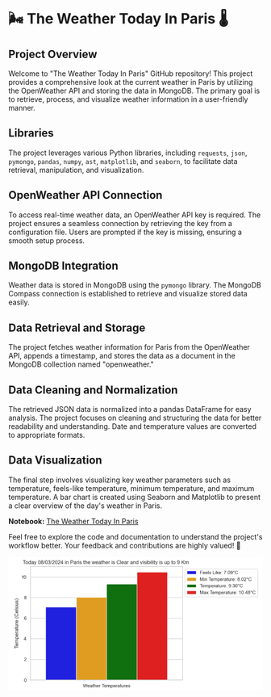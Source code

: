 # 🌬️ The Weather Today In Paris 🌡️

## Project Overview
Welcome to "The Weather Today In Paris" GitHub repository! This project provides a comprehensive look at the current weather in Paris by utilizing the OpenWeather API and storing the data in MongoDB. The primary goal is to retrieve, process, and visualize weather information in a user-friendly manner.

## Libraries
The project leverages various Python libraries, including `requests`, `json`, `pymongo`, `pandas`, `numpy`, `ast`, `matplotlib`, and `seaborn`, to facilitate data retrieval, manipulation, and visualization.

## OpenWeather API Connection
To access real-time weather data, an OpenWeather API key is required. The project ensures a seamless connection by retrieving the key from a configuration file. Users are prompted if the key is missing, ensuring a smooth setup process.

## MongoDB Integration
Weather data is stored in MongoDB using the `pymongo` library. The MongoDB Compass connection is established to retrieve and visualize stored data easily.

## Data Retrieval and Storage
The project fetches weather information for Paris from the OpenWeather API, appends a timestamp, and stores the data as a document in the MongoDB collection named "openweather."

## Data Cleaning and Normalization
The retrieved JSON data is normalized into a pandas DataFrame for easy analysis. The project focuses on cleaning and structuring the data for better readability and understanding. Date and temperature values are converted to appropriate formats.

## Data Visualization
The final step involves visualizing key weather parameters such as temperature, feels-like temperature, minimum temperature, and maximum temperature. A bar chart is created using Seaborn and Matplotlib to present a clear overview of the day's weather in Paris.

**Notebook:** [The Weather Today In Paris](https://github.com/CatelloTheDataProjectManager/The-Weather-Today-In-Paris/blob/main/The%20Weather%20Today%20In%20Paris.ipynb)

Feel free to explore the code and documentation to understand the project's workflow better. Your feedback and contributions are highly valued! 🚀

<img src="https://github.com/CatelloTheDataProjectManager/The-Weather-Today-In-Paris/blob/main/weather_temperatures_in_paris.png" width="600">





